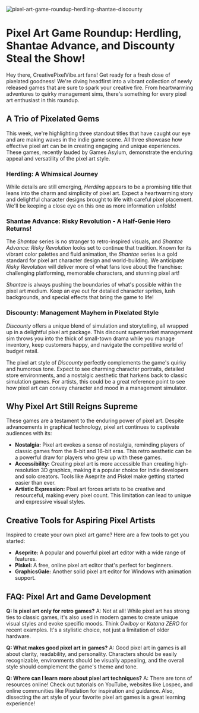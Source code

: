 ![pixel-art-game-roundup-herdling-shantae-discounty](https://images.pexels.com/photos/18920008/pexels-photo-18920008.jpeg?auto=compress&cs=tinysrgb&fit=crop&h=627&w=1200)

# Pixel Art Game Roundup: Herdling, Shantae Advance, and Discounty Steal the Show!

Hey there, CreativePixelVibe.art fans! Get ready for a fresh dose of pixelated goodness! We're diving headfirst into a vibrant collection of newly released games that are sure to spark your creative fire. From heartwarming adventures to quirky management sims, there's something for every pixel art enthusiast in this roundup.

## A Trio of Pixelated Gems

This week, we're highlighting three standout titles that have caught our eye and are making waves in the indie game scene. All three showcase how effective pixel art can be in creating engaging and unique experiences. These games, recently lauded by Games Asylum, demonstrate the enduring appeal and versatility of the pixel art style.

### Herdling: A Whimsical Journey

While details are still emerging, *Herdling* appears to be a promising title that leans into the charm and simplicity of pixel art. Expect a heartwarming story and delightful character designs brought to life with careful pixel placement. We'll be keeping a close eye on this one as more information unfolds!

### Shantae Advance: Risky Revolution - A Half-Genie Hero Returns!

The *Shantae* series is no stranger to retro-inspired visuals, and *Shantae Advance: Risky Revolution* looks set to continue that tradition. Known for its vibrant color palettes and fluid animation, the *Shantae* series is a gold standard for pixel art character design and world-building. We anticipate *Risky Revolution* will deliver more of what fans love about the franchise: challenging platforming, memorable characters, and stunning pixel art!

*Shantae* is always pushing the boundaries of what's possible within the pixel art medium. Keep an eye out for detailed character sprites, lush backgrounds, and special effects that bring the game to life!

### Discounty: Management Mayhem in Pixelated Style

*Discounty* offers a unique blend of simulation and storytelling, all wrapped up in a delightful pixel art package. This discount supermarket management sim throws you into the thick of small-town drama while you manage inventory, keep customers happy, and navigate the competitive world of budget retail.

The pixel art style of *Discounty* perfectly complements the game's quirky and humorous tone. Expect to see charming character portraits, detailed store environments, and a nostalgic aesthetic that harkens back to classic simulation games. For artists, this could be a great reference point to see how pixel art can convey character and mood in a management simulator.

## Why Pixel Art Still Reigns Supreme

These games are a testament to the enduring power of pixel art. Despite advancements in graphical technology, pixel art continues to captivate audiences with its: 

*   **Nostalgia:** Pixel art evokes a sense of nostalgia, reminding players of classic games from the 8-bit and 16-bit eras. This retro aesthetic can be a powerful draw for players who grew up with these games.
*   **Accessibility:** Creating pixel art is more accessible than creating high-resolution 3D graphics, making it a popular choice for indie developers and solo creators. Tools like Aseprite and Piskel make getting started easier than ever.
*   **Artistic Expression:** Pixel art forces artists to be creative and resourceful, making every pixel count. This limitation can lead to unique and expressive visual styles.

## Creative Tools for Aspiring Pixel Artists

Inspired to create your own pixel art game? Here are a few tools to get you started:

*   **Aseprite:** A popular and powerful pixel art editor with a wide range of features.
*   **Piskel:** A free, online pixel art editor that's perfect for beginners.
*   **GraphicsGale:** Another solid pixel art editor for Windows with animation support.

## FAQ: Pixel Art and Game Development

**Q: Is pixel art only for retro games?**
A: Not at all! While pixel art has strong ties to classic games, it's also used in modern games to create unique visual styles and evoke specific moods. Think *Owlboy* or *Katana ZERO* for recent examples. It's a stylistic choice, not just a limitation of older hardware.

**Q: What makes good pixel art in games?**
A: Good pixel art in games is all about clarity, readability, and personality. Characters should be easily recognizable, environments should be visually appealing, and the overall style should complement the game's theme and tone.

**Q: Where can I learn more about pixel art techniques?**
A: There are tons of resources online! Check out tutorials on YouTube, websites like Lospec, and online communities like Pixelation for inspiration and guidance. Also, dissecting the art style of your favorite pixel art games is a great learning experience!
